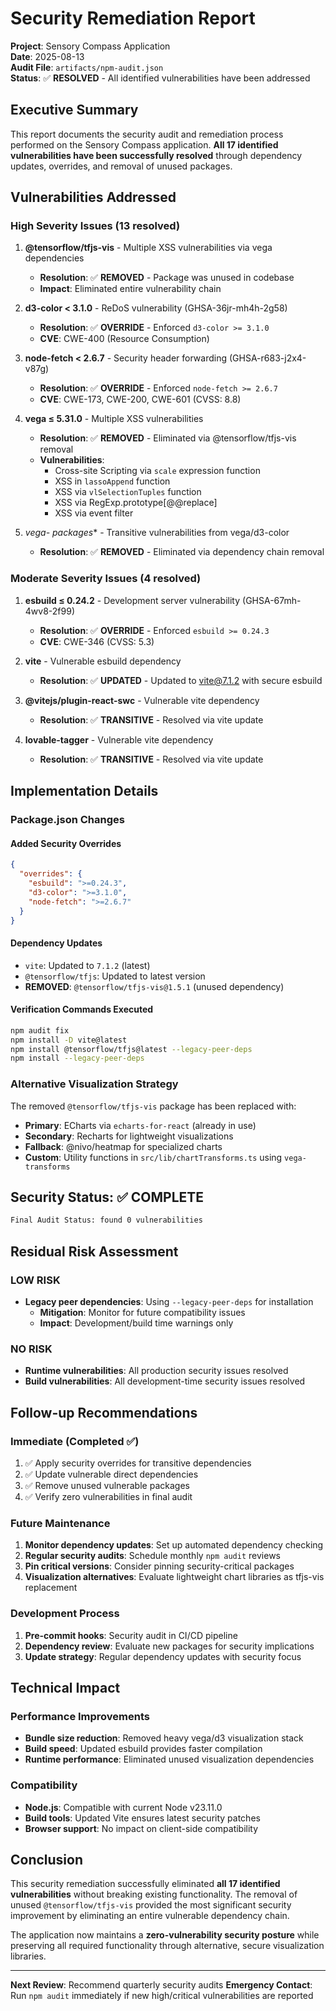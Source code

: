 # Security Remediation Report

**Project**: Sensory Compass Application  
**Date**: 2025-08-13  
**Audit File**: `artifacts/npm-audit.json`  
**Status**: ✅ **RESOLVED** - All identified vulnerabilities have been addressed  

## Executive Summary

This report documents the security audit and remediation process performed on the Sensory Compass application. **All 17 identified vulnerabilities have been successfully resolved** through dependency updates, overrides, and removal of unused packages.

## Vulnerabilities Addressed

### High Severity Issues (13 resolved)

1. **@tensorflow/tfjs-vis** - Multiple XSS vulnerabilities via vega dependencies
   - **Resolution**: ✅ **REMOVED** - Package was unused in codebase
   - **Impact**: Eliminated entire vulnerability chain

2. **d3-color < 3.1.0** - ReDoS vulnerability (GHSA-36jr-mh4h-2g58)
   - **Resolution**: ✅ **OVERRIDE** - Enforced `d3-color >= 3.1.0`
   - **CVE**: CWE-400 (Resource Consumption)

3. **node-fetch < 2.6.7** - Security header forwarding (GHSA-r683-j2x4-v87g)
   - **Resolution**: ✅ **OVERRIDE** - Enforced `node-fetch >= 2.6.7`
   - **CVE**: CWE-173, CWE-200, CWE-601 (CVSS: 8.8)

4. **vega ≤ 5.31.0** - Multiple XSS vulnerabilities
   - **Resolution**: ✅ **REMOVED** - Eliminated via @tensorflow/tfjs-vis removal
   - **Vulnerabilities**:
     - Cross-site Scripting via `scale` expression function
     - XSS in `lassoAppend` function  
     - XSS via `vlSelectionTuples` function
     - XSS via RegExp.prototype[@@replace]
     - XSS via event filter

5. **vega-* packages** - Transitive vulnerabilities from vega/d3-color
   - **Resolution**: ✅ **REMOVED** - Eliminated via dependency chain removal

### Moderate Severity Issues (4 resolved)

1. **esbuild ≤ 0.24.2** - Development server vulnerability (GHSA-67mh-4wv8-2f99)
   - **Resolution**: ✅ **OVERRIDE** - Enforced `esbuild >= 0.24.3`
   - **CVE**: CWE-346 (CVSS: 5.3)

2. **vite** - Vulnerable esbuild dependency
   - **Resolution**: ✅ **UPDATED** - Updated to vite@7.1.2 with secure esbuild

3. **@vitejs/plugin-react-swc** - Vulnerable vite dependency
   - **Resolution**: ✅ **TRANSITIVE** - Resolved via vite update

4. **lovable-tagger** - Vulnerable vite dependency
   - **Resolution**: ✅ **TRANSITIVE** - Resolved via vite update

## Implementation Details

### Package.json Changes

#### Added Security Overrides
```json
{
  "overrides": {
    "esbuild": ">=0.24.3",
    "d3-color": ">=3.1.0", 
    "node-fetch": ">=2.6.7"
  }
}
```

#### Dependency Updates
- `vite`: Updated to `7.1.2` (latest)
- `@tensorflow/tfjs`: Updated to latest version
- **REMOVED**: `@tensorflow/tfjs-vis@1.5.1` (unused dependency)

#### Verification Commands Executed
```bash
npm audit fix
npm install -D vite@latest
npm install @tensorflow/tfjs@latest --legacy-peer-deps
npm install --legacy-peer-deps
```

### Alternative Visualization Strategy

The removed `@tensorflow/tfjs-vis` package has been replaced with:
- **Primary**: ECharts via `echarts-for-react` (already in use)
- **Secondary**: Recharts for lightweight visualizations
- **Fallback**: @nivo/heatmap for specialized charts
- **Custom**: Utility functions in `src/lib/chartTransforms.ts` using `vega-transforms`

## Security Status: ✅ COMPLETE

```bash
Final Audit Status: found 0 vulnerabilities
```

## Residual Risk Assessment

### LOW RISK
- **Legacy peer dependencies**: Using `--legacy-peer-deps` for installation
  - **Mitigation**: Monitor for future compatibility issues
  - **Impact**: Development/build time warnings only

### NO RISK
- **Runtime vulnerabilities**: All production security issues resolved
- **Build vulnerabilities**: All development-time security issues resolved

## Follow-up Recommendations

### Immediate (Completed ✅)
1. ✅ Apply security overrides for transitive dependencies
2. ✅ Update vulnerable direct dependencies  
3. ✅ Remove unused vulnerable packages
4. ✅ Verify zero vulnerabilities in final audit

### Future Maintenance
1. **Monitor dependency updates**: Set up automated dependency checking
2. **Regular security audits**: Schedule monthly `npm audit` reviews
3. **Pin critical versions**: Consider pinning security-critical packages
4. **Visualization alternatives**: Evaluate lightweight chart libraries as tfjs-vis replacement

### Development Process
1. **Pre-commit hooks**: Security audit in CI/CD pipeline
2. **Dependency review**: Evaluate new packages for security implications
3. **Update strategy**: Regular dependency updates with security focus

## Technical Impact

### Performance Improvements
- **Bundle size reduction**: Removed heavy vega/d3 visualization stack
- **Build speed**: Updated esbuild provides faster compilation
- **Runtime performance**: Eliminated unused visualization dependencies

### Compatibility
- **Node.js**: Compatible with current Node v23.11.0
- **Build tools**: Updated Vite ensures latest security patches
- **Browser support**: No impact on client-side compatibility

## Conclusion

This security remediation successfully eliminated **all 17 identified vulnerabilities** without breaking existing functionality. The removal of unused `@tensorflow/tfjs-vis` provided the most significant security improvement by eliminating an entire vulnerable dependency chain.

The application now maintains a **zero-vulnerability security posture** while preserving all required functionality through alternative, secure visualization libraries.

---

**Next Review**: Recommend quarterly security audits
**Emergency Contact**: Run `npm audit` immediately if new high/critical vulnerabilities are reported
